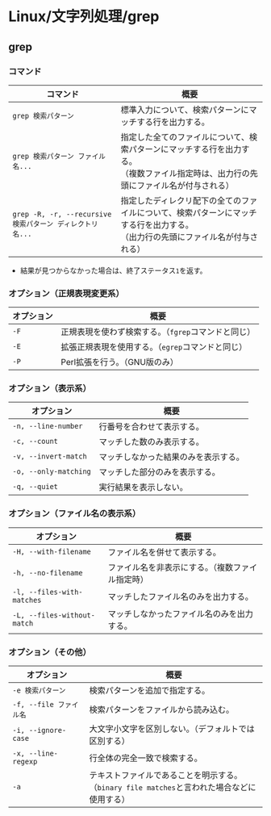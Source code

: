 # Linux/文字列処理/grep

## grep

### コマンド

| コマンド                                                  | 概要                                                         |
| --------------------------------------------------------- | ------------------------------------------------------------ |
| `grep 検索パターン`                                       | 標準入力について、検索パターンにマッチする行を出力する。     |
| `grep 検索パターン ファイル名...`                         | 指定した全てのファイルについて、検索パターンにマッチする行を出力する。<br />（複数ファイル指定時は、出力行の先頭にファイル名が付与される） |
| `grep -R, -r, --recursive 検索パターン ディレクトリ名...` | 指定したディレクリ配下の全てのファイルについて、検索パターンにマッチする行を出力する。<br />（出力行の先頭にファイル名が付与される） |

- 結果が見つからなかった場合は、終了ステータス`1`を返す。

### オプション（正規表現変更系）

| オプション | 概要                                                |
| ---------- | --------------------------------------------------- |
| `-F`       | 正規表現を使わず検索する。（`fgrep`コマンドと同じ） |
| `-E`       | 拡張正規表現を使用する。（`egrep`コマンドと同じ）   |
| `-P`       | Perl拡張を行う。（GNU版のみ）                       |

### オプション（表示系）

| オプション            | 概要                                 |
| --------------------- | ------------------------------------ |
| `-n, --line-number`   | 行番号を合わせて表示する。           |
| `-c, --count`         | マッチした数のみ表示する。           |
| `-v, --invert-match`  | マッチしなかった結果のみを表示する。 |
| `-o, --only-matching` | マッチした部分のみを表示する。       |
| `-q, --quiet`         | 実行結果を表示しない。               |

### オプション（ファイル名の表示系）

| オプション                  | 概要                                             |
| --------------------------- | ------------------------------------------------ |
| `-H, --with-filename`       | ファイル名を併せて表示する。                     |
| `-h, --no-filename`         | ファイル名を非表示にする。（複数ファイル指定時） |
| `-l, --files-with-matches`  | マッチしたファイル名のみを出力する。             |
| `-L, --files-without-match` | マッチしなかったファイル名のみを出力する。       |

### オプション（その他）

| オプション              | 概要                                                         |
| ----------------------- | ------------------------------------------------------------ |
| `-e 検索パターン`       | 検索パターンを追加で指定する。                               |
| `-f, --file ファイル名` | 検索パターンをファイルから読み込む。                         |
| `-i, --ignore-case`     | 大文字小文字を区別しない。（デフォルトでは区別する）         |
| `-x, --line-regexp`     | 行全体の完全一致で検索する。                                 |
| `-a`                    | テキストファイルであることを明示する。<br />（`binary file matches`と言われた場合などに使用する） |
